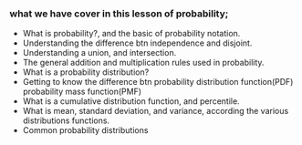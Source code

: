 ### what we have cover in this lesson of probability;
- What is probability?, and the basic of probability notation.
- Understanding the difference btn independence and disjoint.
- Understanding a union, and intersection.
- The general addition and multiplication rules used in probability.
- What is a probability distribution?
- Getting to know the difference btn probability distribution function(PDF) probability mass function(PMF)
- What is a cumulative distribution function, and percentile.
- What is mean, standard deviation, and variance, according the various distributions functions.
- Common probability distributions

